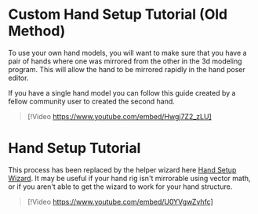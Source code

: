 # Custom Hand Setup Tutorial (Old Method)

To use your own hand models, you will want to make sure that you have a pair of hands where one was mirrored from the other in the 3d modeling program. This will allow the hand to be mirrored rapidly in the hand poser editor.

If you have a single hand model you can follow this guide created by a fellow community user to created the second hand.

> [!Video https://www.youtube.com/embed/Hwgj7Z2_zLU]

# Hand Setup Tutorial

This process has been replaced by the helper wizard here [Hand Setup Wizard](hand_setup.md#hand-setup-wizard). It may be useful if your hand rig isn't mirrorable using vector math, or if you aren't able to get the wizard to work for your hand structure.

> [!Video https://www.youtube.com/embed/U0YVgwZvhfc]